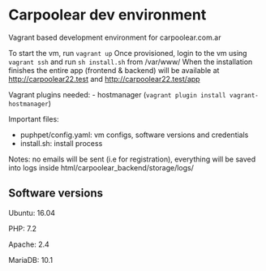 
# Carpoolear dev environment
Vagrant based development environment for carpoolear.com.ar

To start the vm, run `vagrant up`
Once provisioned, login to the vm using `vagrant ssh` and run `sh install.sh` from /var/www/ 
When the installation finishes the entire app (frontend & backend) will be available at http://carpoolear22.test and http://carpoolear22.test/app

Vagrant plugins needed: - hostmanager (`vagrant plugin install vagrant-hostmanager`)

Important files:
- puphpet/config.yaml: vm configs, software versions and credentials
- install.sh: install process

Notes: no emails will be sent (i.e for registration), everything will be saved into logs inside html/carpoolear_backend/storage/logs/

## Software versions

Ubuntu: 16.04

PHP: 7.2

Apache: 2.4

MariaDB: 10.1
